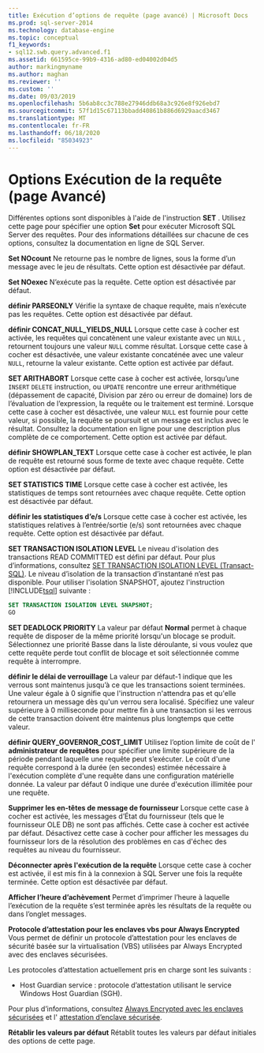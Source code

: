 ```yaml
---
title: Exécution d’options de requête (page avancé) | Microsoft Docs
ms.prod: sql-server-2014
ms.technology: database-engine
ms.topic: conceptual
f1_keywords:
- sql12.swb.query.advanced.f1
ms.assetid: 661595ce-99b9-4316-ad80-ed04002d04d5
author: markingmyname
ms.author: maghan
ms.reviewer: ''
ms.custom: ''
ms.date: 09/03/2019
ms.openlocfilehash: 5b6ab8cc3c788e27946ddb68a3c926e8f926ebd7
ms.sourcegitcommit: 57f1d15c67113bbadd40861b886d6929aacd3467
ms.translationtype: MT
ms.contentlocale: fr-FR
ms.lasthandoff: 06/18/2020
ms.locfileid: "85034923"
---
```

# <a name="query-options-execution-advanced-page"></a>Options Exécution de la requête (page Avancé)

  Différentes options sont disponibles à l'aide de l'instruction **SET** . Utilisez cette page pour spécifier une option **Set** pour exécuter Microsoft SQL Server des requêtes. Pour des informations détaillées sur chacune de ces options, consultez la documentation en ligne de SQL Server.
  
**Set NOcount** Ne retourne pas le nombre de lignes, sous la forme d’un message avec le jeu de résultats. Cette option est désactivée par défaut.

**Set NOexec** N’exécute pas la requête. Cette option est désactivée par défaut.

**définir PARSEONLY** Vérifie la syntaxe de chaque requête, mais n’exécute pas les requêtes. Cette option est désactivée par défaut.  

**définir CONCAT_NULL_YIELDS_NULL** Lorsque cette case à cocher est activée, les requêtes qui concatènent une valeur existante avec un `NULL` , retournent toujours une valeur `NULL` comme résultat. Lorsque cette case à cocher est désactivée, une valeur existante concaténée avec une valeur `NULL`, retourne la valeur existante. Cette option est activée par défaut.

**SET ARITHABORT** Lorsque cette case à cocher est activée, lorsqu’une `INSERT` `DELETE` instruction, ou `UPDATE` rencontre une erreur arithmétique (dépassement de capacité, Division par zéro ou erreur de domaine) lors de l’évaluation de l’expression, la requête ou le traitement est terminé. Lorsque cette case à cocher est désactivée, une valeur `NULL` est fournie pour cette valeur, si possible, la requête se poursuit et un message est inclus avec le résultat. Consultez la documentation en ligne pour une description plus complète de ce comportement. Cette option est activée par défaut.
  
**définir SHOWPLAN_TEXT** Lorsque cette case à cocher est activée, le plan de requête est retourné sous forme de texte avec chaque requête. Cette option est désactivée par défaut.
  
**SET STATISTICS TIME** Lorsque cette case à cocher est activée, les statistiques de temps sont retournées avec chaque requête. Cette option est désactivée par défaut.
  
**définir les statistiques d’e/s** Lorsque cette case à cocher est activée, les statistiques relatives à l’entrée/sortie (e/s) sont retournées avec chaque requête. Cette option est désactivée par défaut.
  
**SET TRANSACTION ISOLATION LEVEL** Le niveau d'isolation des transactions READ COMMITTED est défini par défaut. Pour plus d’informations, consultez [SET TRANSACTION ISOLATION LEVEL &#40;Transact-SQL&#41;](/sql/t-sql/statements/set-transaction-isolation-level-transact-sql). Le niveau d’isolation de la transaction d’instantané n’est pas disponible. Pour utiliser l'isolation SNAPSHOT, ajoutez l'instruction [!INCLUDE[tsql](../includes/tsql-md.md)] suivante :
  
  ```sql
  SET TRANSACTION ISOLATION LEVEL SNAPSHOT;
  GO
  ```

**SET DEADLOCK PRIORITY** La valeur par défaut **Normal** permet à chaque requête de disposer de la même priorité lorsqu'un blocage se produit. Sélectionnez une priorité Basse dans la liste déroulante, si vous voulez que cette requête perde tout conflit de blocage et soit sélectionnée comme requête à interrompre.

**définir le délai de verrouillage** La valeur par défaut-1 indique que les verrous sont maintenus jusqu’à ce que les transactions soient terminées. Une valeur égale à 0 signifie que l'instruction n'attendra pas et qu'elle retournera un message dès qu'un verrou sera localisé. Spécifiez une valeur supérieure à 0 milliseconde pour mettre fin à une transaction si les verrous de cette transaction doivent être maintenus plus longtemps que cette valeur.

**définir QUERY_GOVERNOR_COST_LIMIT** Utilisez l’option limite de coût de l' **administrateur de requêtes** pour spécifier une limite supérieure de la période pendant laquelle une requête peut s’exécuter. Le coût d'une requête correspond à la durée (en secondes) estimée nécessaire à l'exécution complète d'une requête dans une configuration matérielle donnée. La valeur par défaut 0 indique une durée d'exécution illimitée pour une requête.

**Supprimer les en-têtes de message de fournisseur** Lorsque cette case à cocher est activée, les messages d’État du fournisseur (tels que le fournisseur OLE DB) ne sont pas affichés. Cette case à cocher est activée par défaut. Désactivez cette case à cocher pour afficher les messages du fournisseur lors de la résolution des problèmes en cas d'échec des requêtes au niveau du fournisseur.

**Déconnecter après l'exécution de la requête** Lorsque cette case à cocher est activée, il est mis fin à la connexion à SQL Server une fois la requête terminée. Cette option est désactivée par défaut.

**Afficher l’heure d’achèvement** Permet d’imprimer l’heure à laquelle l’exécution de la requête s’est terminée après les résultats de la requête ou dans l’onglet messages.

**Protocole d’attestation pour les enclaves vbs pour Always Encrypted** Vous permet de définir un protocole d’attestation pour les enclaves de sécurité basée sur la virtualisation (VBS) utilisées par Always Encrypted avec des enclaves sécurisées.

Les protocoles d’attestation actuellement pris en charge sont les suivants :

* Host Guardian service : protocole d’attestation utilisant le service Windows Host Guardian (SGH).

Pour plus d’informations, consultez [Always Encrypted avec les enclaves sécurisées](https://docs.microsoft.com/sql/relational-databases/security/encryption/always-encrypted-enclaves?view=sqlallproducts-allversions) et l' [attestation d’enclave sécurisée](https://docs.microsoft.com/sql/relational-databases/security/encryption/always-encrypted-enclaves?view=sqlallproducts-allversions#secure-enclave-attestation).

**Rétablir les valeurs par défaut** Rétablit toutes les valeurs par défaut initiales des options de cette page.
